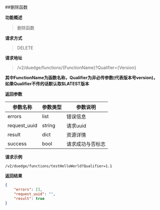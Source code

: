 ##删除函数

**功能概述**
> 删除函数

**请求方式**
> DELETE

**请求地址**
> /v2/duedge/functions/{FunctionName}?Qualifier={Version}

**其中FunctionName为函数名称，Qualifier为非必传参数(代表版本号version)，如果Qualifier不传的话默认取$LATEST版本**

**返回参数**

|参数名称 | 参数类型 | 参数说明 | 
|---|---|---|
| errors| list | 错误信息 |
| request_uuid | string | 请求uuid |
| result|dict | 资源详情 |
| success| bool | 请求成功与否标志 |

**请求示例**

```
/v2/duedge/functions/testHelloWorld?Qualifier=1.1
```

**返回结果**

```json
{
	"errors": [],
	"request_uuid": "",
	"result": true
}
```